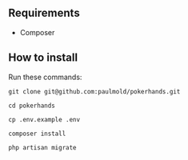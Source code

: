## Requirements

- Composer

## How to install

Run these commands:

`git clone git@github.com:paulmold/pokerhands.git`

`cd pokerhands`

`cp .env.example .env`

`composer install`

`php artisan migrate`
